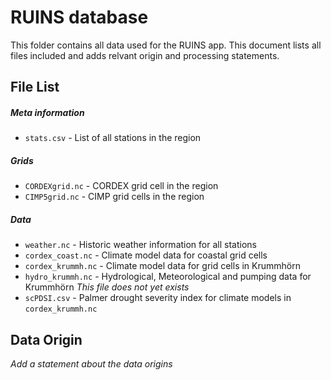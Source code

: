 # RUINS database

This folder contains all data used for the RUINS app. This document lists all files included and adds
relvant origin and processing statements.

## File List

##### Meta information

* `stats.csv`  - List of all stations in the region

##### Grids

* `CORDEXgrid.nc` - CORDEX grid cell in the region
* `CIMP5grid.nc` - CIMP grid cells in the region

##### Data

* `weather.nc` - Historic weather information for all stations
* `cordex_coast.nc` - Climate model data for coastal grid cells
* `cordex_krummh.nc` - Climate model data for grid cells in Krummhörn
* `hydro_krummh.nc` - Hydrological, Meteorological and pumping data for Krummhörn *This file does not yet exists*
* `scPDSI.csv` - Palmer drought severity index for climate models in `cordex_krummh.nc` 


## Data Origin 

*Add a statement about the data origins*